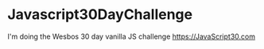 # Javascript30DayChallenge
I'm doing the Wesbos 30 day vanilla JS challenge https://JavaScript30.com

